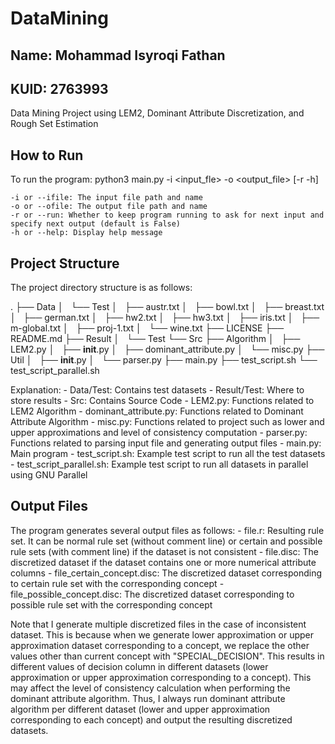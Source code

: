 # DataMining
## Name: Mohammad Isyroqi Fathan
## KUID: 2763993

Data Mining Project using LEM2, Dominant Attribute Discretization, and Rough Set Estimation

## How to Run
To run the program:
	python3 main.py -i <input_fle> -o <output_file> [-r -h]
	
	-i or --ifile: The input file path and name
	-o or --ofile: The output file path and name
	-r or --run: Whether to keep program running to ask for next input and specify next output (default is False)
	-h or --help: Display help message

## Project Structure
The project directory structure is as follows:

.
├── Data
│   └── Test
│       ├── austr.txt
│       ├── bowl.txt
│       ├── breast.txt
│       ├── german.txt
│       ├── hw2.txt
│       ├── hw3.txt
│       ├── iris.txt
│       ├── m-global.txt
│       ├── proj-1.txt
│       └── wine.txt
├── LICENSE
├── README.md
├── Result
│   └── Test
└── Src
    ├── Algorithm
    │   ├── LEM2.py
    │   ├── __init__.py
    │   ├── dominant_attribute.py
    │   └── misc.py
    ├── Util
    │   ├── __init__.py
    │   └── parser.py
    ├── main.py
    ├── test_script.sh
    └── test_script_parallel.sh

Explanation:
	- Data/Test: Contains test datasets
	- Result/Test: Where to store results
	- Src: Contains Source Code
	- LEM2.py: Functions related to LEM2 Algorithm
	- dominant_attribute.py: Functions related to Dominant Attribute Algorithm
	- misc.py: Functions related to project such as lower and upper approximations and level of consistency computation
	- parser.py: Functions related to parsing input file and generating output files
	- main.py: Main program
	- test_script.sh: Example test script to run all the test datasets
	- test_script_parallel.sh: Example test script to run all datasets in parallel using GNU Parallel

## Output Files
The program generates several output files as follows:
	- file.r: Resulting rule set. It can be normal rule set (without comment line) or certain and possible rule sets (with comment line) if the dataset is not consistent
	- file.disc: The discretized dataset if the dataset contains one or more numerical attribute columns
	- file_certain_concept.disc: The discretized dataset corresponding to certain rule set with the corresponding concept
	- file_possible_concept.disc: The discretized dataset corresponding to possible rule set with the corresponding concept

Note that I generate multiple discretized files in the case of inconsistent dataset. This is because when we generate lower approximation or upper approximation dataset corresponding
to a concept, we replace the other values other than current concept with "SPECIAL_DECISION". This results in different values of decision column in different datasets (lower approximation
or upper approximation corresponding to a concept). This may affect the level of consistency calculation when performing the dominant attribute algorithm. Thus, I always run dominant attribute
algorithm per different dataset (lower and upper approximation corresponding to each concept) and output the resulting discretized datasets.

